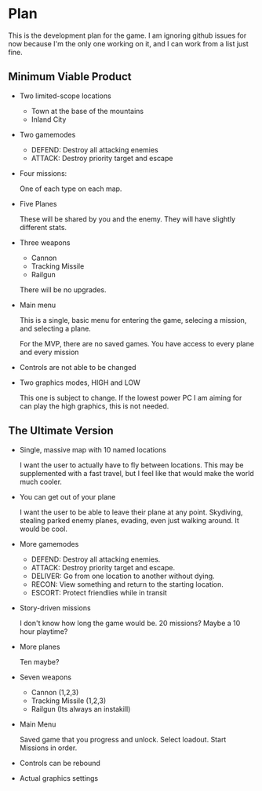 # Plan

This is the development plan for the game. I am ignoring github issues for now because I'm the only one working on it, and I can work from a list just fine.

## Minimum Viable Product

- Two limited-scope locations

    - Town at the base of the mountains
    - Inland City
    
- Two gamemodes

    - DEFEND: Destroy all attacking enemies
    - ATTACK: Destroy priority target and escape

- Four missions:

    One of each type on each map.

- Five Planes

    These will be shared by you and the enemy. They will have slightly different stats.
    
- Three weapons

    - Cannon
    - Tracking Missile
    - Railgun
    
    There will be no upgrades.
    
- Main menu

    This is a single, basic menu for entering the game, selecing a mission, and selecting a plane. 
    
    For the MVP, there are no saved games. You have access to every plane and every mission
    
- Controls are not able to be changed
- Two graphics modes, HIGH and LOW

    This one is subject to change. If the lowest power PC I am aiming for can play the high graphics, this is not needed.


## The Ultimate Version

- Single, massive map with 10 named locations

    I want the user to actually have to fly between locations. This may be supplemented with a fast travel, but I feel like that would make the world much cooler.

- You can get out of your plane

    I want the user to be able to leave their plane at any point. Skydiving, stealing parked enemy planes, evading, even just walking around. It would be cool.

- More gamemodes

    - DEFEND: Destroy all attacking enemies.
    - ATTACK: Destroy priority target and escape.
    - DELIVER: Go from one location to another without dying.
    - RECON: View something and return to the starting location.
    - ESCORT: Protect friendlies while in transit
    
- Story-driven missions

    I don't know how long the game would be. 20 missions? Maybe a 10 hour playtime?
    
- More planes

    Ten maybe?
    
- Seven weapons

    - Cannon (1,2,3)
    - Tracking Missile (1,2,3)
    - Railgun (Its always an instakill)

- Main Menu

    Saved game that you progress and unlock. Select loadout. Start Missions in order.
    
- Controls can be rebound
- Actual graphics settings